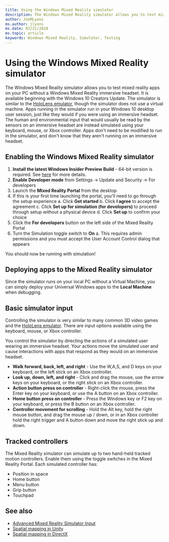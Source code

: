 ```yaml
---
title: Using the Windows Mixed Reality simulator
description: The Windows Mixed Reality simulator allows you to test mixed reality apps on your PC without a Windows Mixed Reality immersive headset. 
author: JonMLyons
ms.author: jlyons
ms.date: 03/21/2018
ms.topic: article
keywords: Windows Mixed Reality, Simulator, Testing
---
```




# Using the Windows Mixed Reality simulator

The Windows Mixed Reality simulator allows you to test mixed reality apps on your PC without a Windows Mixed Reality immersive headset. It is available beginning with the Windows 10 Creators Update. The simulator is similar to the [HoloLens emulator](using-the-hololens-emulator.md), though the simulator does not use a virtual machine. Apps running in the simulator run in your Windows 10 desktop user session, just like they would if you were using an immersive headset. The human and environmental input that would usually be read by the sensors on an immersive headset are instead simulated using your keyboard, mouse, or Xbox controller. Apps don't need to be modified to run in the simulator, and don't know that they aren't running on an immersive headset.

## Enabling the Windows Mixed Reality simulator
1. **Install the latest Windows Insider Preview Build** - 64-bit version is required. See [here](install-the-tools.md#installation-checklist) for more details.
2. **Enable Developer mode** from Settings -> Update and Security -> For developers
3. Launch the **Mixed Reality Portal** from the desktop
4. If this is your first time launching the portal, you'll need to go through the setup experience
  a. Click **Get started**
  b. Click **I agree** to accept the agreement
  c. Click **Set up for simulation (for developers)** to proceed through setup without a physical device
  d. Click **Set up** to confirm your choice
5. Click the **For developers** button on the left side of the Mixed Reality Portal
6. Turn the Simulation toggle switch to **On**
  a. This requires admin permissions and you must accept the User Account Control dialog that appears

You should now be running with simulation!

## Deploying apps to the Mixed Reality simulator

Since the simulator runs on your local PC without a Virtual Machine, you can simply deploy your Universal Windows apps to the **Local Machine** when debugging.

## Basic simulator input

Controlling the simulator is very similar to many common 3D video games and the [HoloLens emulator](using-the-hololens-emulator.md). There are input options available using the keyboard, mouse, or Xbox controller.

You control the simulator by directing the actions of a simulated user wearing an immersive headset. Your actions move the simulated user and cause interactions with apps that respond as they would on an immersive headset.
* **Walk forward, back, left, and right** - Use the W,A,S, and D keys on your keyboard, or the left stick on an Xbox controller.
* **Look up, down, left, and right** - Click and drag the mouse, use the arrow keys on your keyboard, or the right stick on an Xbox controller.
* **Action button press on controller** - Right-click the mouse, press the Enter key on your keyboard, or use the A button on an Xbox controller.
* **Home button press on controller** - Press the Windows key or F2 key on your keyboard, or press the B button on an Xbox controller.
* **Controller movement for scrolling** - Hold the Alt key, hold the right mouse button, and drag the mouse up / down, or in an Xbox controller hold the right trigger and A button down and move the right stick up and down.

## Tracked controllers

The Mixed Reality simulator can simulate up to two hand-held tracked motion controllers. Enable them using the toggle switches in the Mixed Reality Portal. Each simulated controller has:
* Position in space
* Home button
* Menu button
* Grip button
* Touchpad

## See also
* [Advanced Mixed Reality Simulator Input](advanced-hololens-emulator-and-mixed-reality-simulator-input.md)
* [Spatial mapping in Unity](spatial-mapping-in-unity.md)
* [Spatial mapping in DirectX](spatial-mapping-in-directx.md)
